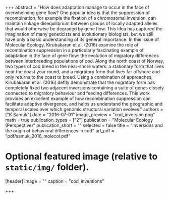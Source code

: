 +++
abstract = "How does adaptation manage to occur in the face of overwhelming gene flow? One popular idea is that the suppression of recombination, for example the fixation of a chromosomal inversion, can maintain linkage disequilibrium between groups of locally adapted alleles that would otherwise be degraded by gene flow. This idea has captured the imagination of many geneticists and evolutionary biologists, but we still have only a basic understanding of its general importance. In this issue of Molecular Ecology, Kirubakaran et al. (2016) examine the role of recombination suppression in a particularly fascinating example of adaptation in the face of gene flow: the evolution of migratory differences between interbreeding populations of cod. Along the north coast of Norway, two types of cod breed in the near-shore waters: a stationary form that lives near the coast year round, and a migratory form that lives far offshore and only returns to the coast to breed. Using a combination of approaches, Kirubakaran et al. (2016) deftly demonstrate that the migratory form has completely fixed two adjacent inversions containing a suite of genes closely connected to migratory behaviour and feeding differences. This work provides an excellent example of how recombination suppression can facilitate adaptive divergence, and helps us understand the geographic and temporal scales over which genomic structural variation evolves."
authors = ["K Samuk"]
date = "2016-07-01"
image_preview = "cod_inversion.png"
math = true
publication_types = ["2"]
publication = "Molecular Ecology (Perspective)"
publication_short = ""
selected = false
title = "Inversions and the origin of behavioral differences in cod"
url_pdf = "pdf/samuk_2016_molecol.pdf"

# Optional featured image (relative to `static/img/` folder).
[header]
image = ""
caption = "cod_inversions"

+++
